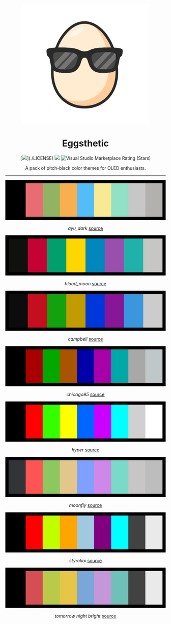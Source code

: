 <!-- HEADER START -->

<div align="center">

  <a href="https://raw.githubusercontent.com/friedegg/eggsthetic-theme/main/images/logo.png" target="_BLANK">
    <img alt="Eggsthetic logo" src="https://raw.githubusercontent.com/friedegg/eggsthetic-theme/main/images/logo.png" width="400px" />
  </a>

# Eggsthetic

[![](https://img.shields.io/github/license/friedegg/eggsthetic?color=purple&style=flat-square")](./LICENSE) [![](https://img.shields.io/visual-studio-marketplace/d/friedegg.eggsthetic-theme.svg?color=purple)](https://marketplace.visualstudio.com/items?itemName=friedegg.eggsthetic-theme) ![Visual Studio Marketplace Rating (Stars)](https://img.shields.io/visual-studio-marketplace/stars/friedegg.eggsthetic-theme)

A pack of pitch-black color themes for OLED enthusiasts.

</div>

<!-- HEADER END -->

---

<div align="center">

![Eggsthetic Theme ayu_dark](https://raw.githubusercontent.com/friedegg/eggsthetic-theme/main/images/ayuDark.png)

*ayu_dark* [source](https://github.com/ayu-theme/ayu-colors)

</div>

<div align="center">

![Eggsthetic Theme blood_moon](https://raw.githubusercontent.com/friedegg/eggsthetic-theme/main/images/bloodMoon.png)

*blood_moon* [source](https://github.com/dguo/blood-moon)

</div>

<div align="center">

![Eggsthetic Theme campbell](https://raw.githubusercontent.com/friedegg/eggsthetic-theme/main/images/campbell.png)

*campbell* [source](https://blogs.msdn.microsoft.com/commandline/2017/08/02/updating-the-windows-console-colors)

</div>

<div align="center">

![Eggsthetic Theme chicago95](https://raw.githubusercontent.com/friedegg/eggsthetic-theme/main/images/chicago95.png)

*chicago95* [source](https://github.com/grassmunk/Chicago95)

</div>

<div align="center">

![Eggsthetic Theme hyper](https://raw.githubusercontent.com/friedegg/eggsthetic-theme/main/images/hyper.png)

*hyper* [source](https://hyper.is/)

</div>

<div align="center">

![Eggsthetic Theme moonfly](https://raw.githubusercontent.com/friedegg/eggsthetic-theme/main/images/moonfly.png)

*moonfly* [source](https://github.com/bluz71/vim-moonfly-colors)

</div>

<div align="center">

![Eggsthetic Theme styrokai](https://raw.githubusercontent.com/friedegg/eggsthetic-theme/main/images/styrokai.png)

*styrokai* [source](https://github.com/jaredgorski/Styrokai)

</div>

<div align="center">

![Eggsthetic Theme tomorrow night bright](https://raw.githubusercontent.com/friedegg/eggsthetic-theme/main/images/tomorrowNightBright.png)

*tomorrow night bright* [source](https://github.com/ChrisKempson/Tomorrow-Theme)

</div>
